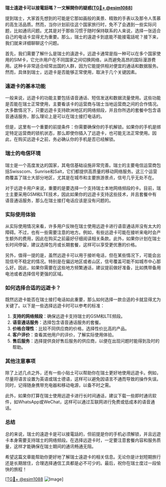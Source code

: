 **瑞士遠遊卡可以接電話嗎？一文解開你的疑惑[[TG💪+ @esim1088](https://t.me/s/esim1088)]**

提到瑞士，大家首先想到的可能是它那如画般的美景、精致的手表以及那令人羡慕的高生活品质。然而，当你计划前往这个国家旅行时，免不了会遇到一些实际问题，比如通讯问题。尤其是对于那些习惯于随时保持联系的人来说，选择一张适合自己的电话卡显得尤为重要。那么，瑞士的遠遊卡到底能不能接電話呢？接下来，我们就来详细聊聊这个问题。

首先，我们需要了解什么是瑞士的遠遊卡。远遊卡通常是指一种可以在多个国家使用的SIM卡，它允许用户在不同国家之间切换网络，从而避免高昂的国际漫游费用。这种卡非常适合经常出国的人群，因为它能提供相对便宜的通话和数据服务。然而，具体到瑞士，远遊卡是否能够正常使用，取决于几个关键因素。

### 遠遊卡的基本功能

一般来说，远遊卡的功能主要包括语音通话、短信发送和数据流量使用。这些功能是否能在瑞士正常使用，主要看该卡的运营商与瑞士当地运营商之间的合作情况。大多数情况下，只要远遊卡支持欧洲地区的网络频段，并且你所选的套餐中包含语音通话服务，那么理论上是可以在瑞士接打电话的。

但是，这里有一个重要的前提条件：你需要确保你的手机解锁。如果你的手机是绑定特定运营商的锁机状态，那么即使你插入了远遊卡，也可能无法正常使用。因此，在购买远遊卡之前，务必确认你的手机是否已经解锁。

### 瑞士的电信环境

瑞士是一个高度发达的国家，其电信基础设施非常完善。瑞士的主要电信运营商包括Swisscom、Sunrise和Salt，它们都提供高质量的移动网络服务。这三个运营商覆盖了瑞士大部分地区，尤其是在城市和主要旅游景点，信号几乎无处不在。

对于远遊卡用户来说，重要的是要选择一个支持瑞士本地网络频段的卡。目前，瑞士主要采用GSM和LTE技术，因此如果你的远遊卡支持这些技术，并且套餐中有语音通话服务，那么在瑞士接打电话应该是没有问题的。

### 实际使用体验

从实际使用情况来看，许多用户反映在瑞士使用远遊卡进行语音通话并没有太大的障碍。不过，也有一些需要注意的地方。例如，有些远遊卡可能在接听来电时会产生额外的费用，因此在购买之前最好仔细阅读相关条款。此外，如果你计划在瑞士长时间停留，建议选择包月或长期套餐，这样可以享受更优惠的价格。

另外，值得一提的是，虽然远遊卡可以用于接听电话，但在某些情况下，可能会出现信号不稳定的情况。特别是在偏远地区或者山区，信号覆盖可能不如城市中心那么好。因此，如果你需要在这些地方频繁通话，建议提前做好准备，比如携带备用电池或者选择信号更强的区域。

### 如何选择合适的远遊卡？

既然远遊卡能否在瑞士接打电话如此重要，那么如何选择一款合适的卡就显得尤为关键了。以下是一些选择远遊卡时可以参考的标准：

1. **支持的网络频段**：确保远遊卡支持瑞士的GSM和LTE频段。
2. **语音通话服务**：选择包含语音通话服务的套餐。
3. **价格合理性**：比较不同供应商的价格，选择性价比高的产品。
4. **客户评价**：查看其他用户的评价，了解实际使用体验。
5. **售后服务**：选择提供良好售后服务的供应商，以便在出现问题时能得到及时的帮助。

### 其他注意事项

除了上述几点之外，还有一些小贴士可以帮助你在瑞士更好地使用远遊卡。例如，尽量将语言设置为英语或瑞士德语，这样可以避免因语言不通而导致的操作失误。同时，记得随身携带充电器和移动电源，以备不时之需。

此外，如果你打算在瑞士使用远遊卡进行长时间通话，建议下载一些即时通讯软件，如WhatsApp或WeChat，这样可以通过互联网进行免费或低成本的语音通话。

### 总结

总的来说，瑞士的遠遊卡是可以接電話的，但前提是你的手机必须解锁，并且远遊卡本身需要支持瑞士的网络频段。在选择远遊卡时，一定要注意套餐内容和服务质量，这样才能确保在瑞士期间的通讯畅通无阻。

希望这篇文章能帮助你更好地了解瑞士遠遊卡的相关信息。无论你是计划短期旅行还是长期居住，合理选择通信工具都是必不可少的。最后，祝你在瑞士度过一段愉快的旅程！

[[TG💪+ @esim1088](https://t.me/s/esim1088) ![Image](https://i.postimg.cc/4NQfJmqS/Snipaste-2025-05-13-00-14-12.png)]